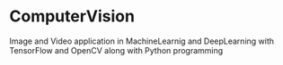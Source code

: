 # ComputerVision
Image and Video application in MachineLearnig and DeepLearning with TensorFlow and OpenCV  along with Python programming 
